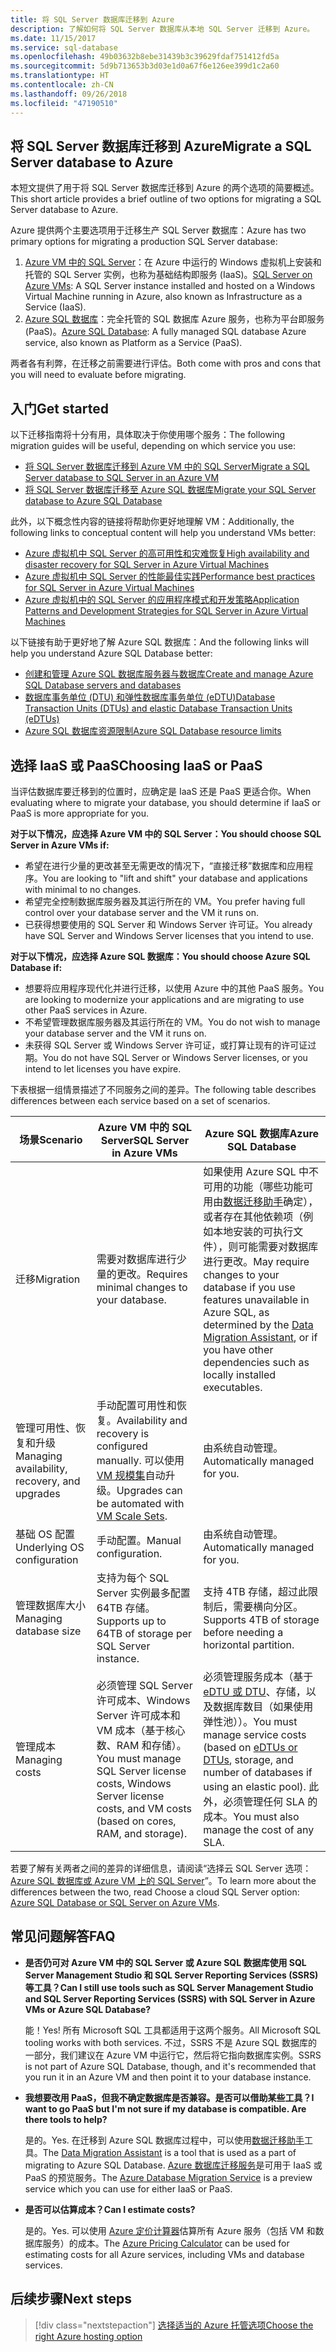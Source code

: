 ```yaml
---
title: 将 SQL Server 数据库迁移到 Azure
description: 了解如何将 SQL Server 数据库从本地 SQL Server 迁移到 Azure。
ms.date: 11/15/2017
ms.service: sql-database
ms.openlocfilehash: 49b03632b8ebe31439b3c39629fdaf751412fd5a
ms.sourcegitcommit: 5d9b713653b3d03e1d0a67f6e126ee399d1c2a60
ms.translationtype: HT
ms.contentlocale: zh-CN
ms.lasthandoff: 09/26/2018
ms.locfileid: "47190510"
---
```

## <a name="migrate-a-sql-server-database-to-azure"></a><span data-ttu-id="9a0c5-103">将 SQL Server 数据库迁移到 Azure</span><span class="sxs-lookup"><span data-stu-id="9a0c5-103">Migrate a SQL Server database to Azure</span></span>

<span data-ttu-id="9a0c5-104">本短文提供了用于将 SQL Server 数据库迁移到 Azure 的两个选项的简要概述。</span><span class="sxs-lookup"><span data-stu-id="9a0c5-104">This short article provides a brief outline of two options for migrating a SQL Server database to Azure.</span></span>

<span data-ttu-id="9a0c5-105">Azure 提供两个主要选项用于迁移生产 SQL Server 数据库：</span><span class="sxs-lookup"><span data-stu-id="9a0c5-105">Azure has two primary options for migrating a production SQL Server database:</span></span>

1. <span data-ttu-id="9a0c5-106">[Azure VM 中的 SQL Server](https://docs.microsoft.com/azure/virtual-machines/windows/sql/virtual-machines-windows-sql-server-iaas-overview)：在 Azure 中运行的 Windows 虚拟机上安装和托管的 SQL Server 实例，也称为基础结构即服务 (IaaS)。</span><span class="sxs-lookup"><span data-stu-id="9a0c5-106">[SQL Server on Azure VMs](https://docs.microsoft.com/azure/virtual-machines/windows/sql/virtual-machines-windows-sql-server-iaas-overview): A SQL Server instance installed and hosted on a Windows Virtual Machine running in Azure, also known as Infrastructure as a Service (IaaS).</span></span>
2. <span data-ttu-id="9a0c5-107">[Azure SQL 数据库](https://docs.microsoft.com/azure/sql-database/sql-database-technical-overview)：完全托管的 SQL 数据库 Azure 服务，也称为平台即服务 (PaaS)。</span><span class="sxs-lookup"><span data-stu-id="9a0c5-107">[Azure SQL Database](https://docs.microsoft.com/azure/sql-database/sql-database-technical-overview): A fully managed SQL database Azure service, also known as Platform as a Service (PaaS).</span></span>

<span data-ttu-id="9a0c5-108">两者各有利弊，在迁移之前需要进行评估。</span><span class="sxs-lookup"><span data-stu-id="9a0c5-108">Both come with pros and cons that you will need to evaluate before migrating.</span></span>

## <a name="get-started"></a><span data-ttu-id="9a0c5-109">入门</span><span class="sxs-lookup"><span data-stu-id="9a0c5-109">Get started</span></span>

<span data-ttu-id="9a0c5-110">以下迁移指南将十分有用，具体取决于你使用哪个服务：</span><span class="sxs-lookup"><span data-stu-id="9a0c5-110">The following migration guides will be useful, depending on which service you use:</span></span>

* [<span data-ttu-id="9a0c5-111">将 SQL Server 数据库迁移到 Azure VM 中的 SQL Server</span><span class="sxs-lookup"><span data-stu-id="9a0c5-111">Migrate a SQL Server database to SQL Server in an Azure VM</span></span>](https://docs.microsoft.com/azure/virtual-machines/windows/sql/virtual-machines-windows-migrate-sql)
* [<span data-ttu-id="9a0c5-112">将 SQL Server 数据库迁移至 Azure SQL 数据库</span><span class="sxs-lookup"><span data-stu-id="9a0c5-112">Migrate your SQL Server database to Azure SQL Database</span></span>](https://docs.microsoft.com/azure/sql-database/sql-database-migrate-your-sql-server-database)

<span data-ttu-id="9a0c5-113">此外，以下概念性内容的链接将帮助你更好地理解 VM：</span><span class="sxs-lookup"><span data-stu-id="9a0c5-113">Additionally, the following links to conceptual content will help you understand VMs better:</span></span>

* [<span data-ttu-id="9a0c5-114">Azure 虚拟机中 SQL Server 的高可用性和灾难恢复</span><span class="sxs-lookup"><span data-stu-id="9a0c5-114">High availability and disaster recovery for SQL Server in Azure Virtual Machines</span></span>](https://docs.microsoft.com/azure/virtual-machines/windows/sql/virtual-machines-windows-sql-high-availability-dr)
* [<span data-ttu-id="9a0c5-115">Azure 虚拟机中 SQL Server 的性能最佳实践</span><span class="sxs-lookup"><span data-stu-id="9a0c5-115">Performance best practices for SQL Server in Azure Virtual Machines</span></span>](https://docs.microsoft.com/azure/virtual-machines/windows/sql/virtual-machines-windows-sql-performance)
* [<span data-ttu-id="9a0c5-116">Azure 虚拟机中的 SQL Server 的应用程序模式和开发策略</span><span class="sxs-lookup"><span data-stu-id="9a0c5-116">Application Patterns and Development Strategies for SQL Server in Azure Virtual Machines</span></span>](https://docs.microsoft.com/azure/virtual-machines/windows/sql/virtual-machines-windows-sql-server-app-patterns-dev-strategies)

<span data-ttu-id="9a0c5-117">以下链接有助于更好地了解 Azure SQL 数据库：</span><span class="sxs-lookup"><span data-stu-id="9a0c5-117">And the following links will help you understand Azure SQL Database better:</span></span>

* [<span data-ttu-id="9a0c5-118">创建和管理 Azure SQL 数据库服务器与数据库</span><span class="sxs-lookup"><span data-stu-id="9a0c5-118">Create and manage Azure SQL Database servers and databases</span></span>](https://docs.microsoft.com/azure/sql-database/sql-database-servers-databases)
* [<span data-ttu-id="9a0c5-119">数据库事务单位 (DTU) 和弹性数据库事务单位 (eDTU)</span><span class="sxs-lookup"><span data-stu-id="9a0c5-119">Database Transaction Units (DTUs) and elastic Database Transaction Units (eDTUs)</span></span>](https://docs.microsoft.com/azure/sql-database/sql-database-what-is-a-dtu)
* [<span data-ttu-id="9a0c5-120">Azure SQL 数据库资源限制</span><span class="sxs-lookup"><span data-stu-id="9a0c5-120">Azure SQL Database resource limits</span></span>](https://docs.microsoft.com/azure/sql-database/sql-database-resource-limits)

## <a name="choosing-iaas-or-paas"></a><span data-ttu-id="9a0c5-121">选择 IaaS 或 PaaS</span><span class="sxs-lookup"><span data-stu-id="9a0c5-121">Choosing IaaS or PaaS</span></span>

<span data-ttu-id="9a0c5-122">当评估数据库要迁移到的位置时，应确定是 IaaS 还是 PaaS 更适合你。</span><span class="sxs-lookup"><span data-stu-id="9a0c5-122">When evaluating where to migrate your database, you should determine if IaaS or PaaS is more appropriate for you.</span></span>

<span data-ttu-id="9a0c5-123">**对于以下情况，应选择 Azure VM 中的 SQL Server：**</span><span class="sxs-lookup"><span data-stu-id="9a0c5-123">**You should choose SQL Server in Azure VMs if:**</span></span>

* <span data-ttu-id="9a0c5-124">希望在进行少量的更改甚至无需更改的情况下，“直接迁移”数据库和应用程序。</span><span class="sxs-lookup"><span data-stu-id="9a0c5-124">You are looking to "lift and shift" your database and applications with minimal to no changes.</span></span>
* <span data-ttu-id="9a0c5-125">希望完全控制数据库服务器及其运行所在的 VM。</span><span class="sxs-lookup"><span data-stu-id="9a0c5-125">You prefer having full control over your database server and the VM it runs on.</span></span>
* <span data-ttu-id="9a0c5-126">已获得想要使用的 SQL Server 和 Windows Server 许可证。</span><span class="sxs-lookup"><span data-stu-id="9a0c5-126">You already have SQL Server and Windows Server licenses that you intend to use.</span></span>

<span data-ttu-id="9a0c5-127">**对于以下情况，应选择 Azure SQL 数据库：**</span><span class="sxs-lookup"><span data-stu-id="9a0c5-127">**You should choose Azure SQL Database if:**</span></span>

* <span data-ttu-id="9a0c5-128">想要将应用程序现代化并进行迁移，以使用 Azure 中的其他 PaaS 服务。</span><span class="sxs-lookup"><span data-stu-id="9a0c5-128">You are looking to modernize your applications and are migrating to use other PaaS services in Azure.</span></span>
* <span data-ttu-id="9a0c5-129">不希望管理数据库服务器及其运行所在的 VM。</span><span class="sxs-lookup"><span data-stu-id="9a0c5-129">You do not wish to manage your database server and the VM it runs on.</span></span>
* <span data-ttu-id="9a0c5-130">未获得 SQL Server 或 Windows Server 许可证，或打算让现有的许可证过期。</span><span class="sxs-lookup"><span data-stu-id="9a0c5-130">You do not have SQL Server or Windows Server licenses, or you intend to let licenses you have expire.</span></span>

<span data-ttu-id="9a0c5-131">下表根据一组情景描述了不同服务之间的差异。</span><span class="sxs-lookup"><span data-stu-id="9a0c5-131">The following table describes differences between each service based on a set of scenarios.</span></span>

| <span data-ttu-id="9a0c5-132">场景</span><span class="sxs-lookup"><span data-stu-id="9a0c5-132">Scenario</span></span> | <span data-ttu-id="9a0c5-133">Azure VM 中的 SQL Server</span><span class="sxs-lookup"><span data-stu-id="9a0c5-133">SQL Server in Azure VMs</span></span> | <span data-ttu-id="9a0c5-134">Azure SQL 数据库</span><span class="sxs-lookup"><span data-stu-id="9a0c5-134">Azure SQL Database</span></span> |
|----------|-------------------------|--------------------|
| <span data-ttu-id="9a0c5-135">迁移</span><span class="sxs-lookup"><span data-stu-id="9a0c5-135">Migration</span></span> | <span data-ttu-id="9a0c5-136">需要对数据库进行少量的更改。</span><span class="sxs-lookup"><span data-stu-id="9a0c5-136">Requires minimal changes to your database.</span></span> | <span data-ttu-id="9a0c5-137">如果使用 Azure SQL 中不可用的功能（哪些功能可用由[数据迁移助手](https://www.microsoft.com/download/details.aspx?id=53595)确定），或者存在其他依赖项（例如本地安装的可执行文件），则可能需要对数据库进行更改。</span><span class="sxs-lookup"><span data-stu-id="9a0c5-137">May require changes to your database if you use features unavailable in Azure SQL, as determined by the [Data Migration Assistant](https://www.microsoft.com/download/details.aspx?id=53595), or if you have other dependencies such as locally installed executables.</span></span>|
| <span data-ttu-id="9a0c5-138">管理可用性、恢复和升级</span><span class="sxs-lookup"><span data-stu-id="9a0c5-138">Managing availability, recovery, and upgrades</span></span> | <span data-ttu-id="9a0c5-139">手动配置可用性和恢复。</span><span class="sxs-lookup"><span data-stu-id="9a0c5-139">Availability and recovery is configured manually.</span></span> <span data-ttu-id="9a0c5-140">可以使用 [VM 规模集](https://docs.microsoft.com/azure/virtual-machine-scale-sets/virtual-machine-scale-sets-automatic-upgrade)自动升级。</span><span class="sxs-lookup"><span data-stu-id="9a0c5-140">Upgrades can be automated with [VM Scale Sets](https://docs.microsoft.com/azure/virtual-machine-scale-sets/virtual-machine-scale-sets-automatic-upgrade).</span></span> | <span data-ttu-id="9a0c5-141">由系统自动管理。</span><span class="sxs-lookup"><span data-stu-id="9a0c5-141">Automatically managed for you.</span></span> |
| <span data-ttu-id="9a0c5-142">基础 OS 配置</span><span class="sxs-lookup"><span data-stu-id="9a0c5-142">Underlying OS configuration</span></span> | <span data-ttu-id="9a0c5-143">手动配置。</span><span class="sxs-lookup"><span data-stu-id="9a0c5-143">Manual configuration.</span></span> | <span data-ttu-id="9a0c5-144">由系统自动管理。</span><span class="sxs-lookup"><span data-stu-id="9a0c5-144">Automatically managed for you.</span></span> |
| <span data-ttu-id="9a0c5-145">管理数据库大小</span><span class="sxs-lookup"><span data-stu-id="9a0c5-145">Managing database size</span></span> | <span data-ttu-id="9a0c5-146">支持为每个 SQL Server 实例最多配置 64TB 存储。</span><span class="sxs-lookup"><span data-stu-id="9a0c5-146">Supports up to 64TB of storage per SQL Server instance.</span></span> | <span data-ttu-id="9a0c5-147">支持 4TB 存储，超过此限制后，需要横向分区。</span><span class="sxs-lookup"><span data-stu-id="9a0c5-147">Supports 4TB of storage before needing a horizontal partition.</span></span> |
| <span data-ttu-id="9a0c5-148">管理成本</span><span class="sxs-lookup"><span data-stu-id="9a0c5-148">Managing costs</span></span> | <span data-ttu-id="9a0c5-149">必须管理 SQL Server 许可成本、Windows Server 许可成本和 VM 成本（基于核心数、RAM 和存储）。</span><span class="sxs-lookup"><span data-stu-id="9a0c5-149">You must manage SQL Server license costs, Windows Server license costs, and VM costs (based on cores, RAM, and storage).</span></span> | <span data-ttu-id="9a0c5-150">必须管理服务成本（基于 [eDTU 或 DTU](https://docs.microsoft.com/azure/sql-database/sql-database-what-is-a-dtu)、存储，以及数据库数目（如果使用弹性池））。</span><span class="sxs-lookup"><span data-stu-id="9a0c5-150">You must manage service costs (based on [eDTUs or DTUs](https://docs.microsoft.com/azure/sql-database/sql-database-what-is-a-dtu), storage, and number of databases if using an elastic pool).</span></span>  <span data-ttu-id="9a0c5-151">此外，必须管理任何 SLA 的成本。</span><span class="sxs-lookup"><span data-stu-id="9a0c5-151">You must also manage the cost of any SLA.</span></span> |

<span data-ttu-id="9a0c5-152">若要了解有关两者之间的差异的详细信息，请阅读“选择云 SQL Server 选项：[Azure SQL 数据库或 Azure VM 上的 SQL Server](https://docs.microsoft.com/azure/sql-database/sql-database-paas-vs-sql-server-iaas)”。</span><span class="sxs-lookup"><span data-stu-id="9a0c5-152">To learn more about the differences between the two, read Choose a cloud SQL Server option: [Azure SQL Database or SQL Server on Azure VMs](https://docs.microsoft.com/azure/sql-database/sql-database-paas-vs-sql-server-iaas).</span></span>

## <a name="faq"></a><span data-ttu-id="9a0c5-153">常见问题解答</span><span class="sxs-lookup"><span data-stu-id="9a0c5-153">FAQ</span></span>

* <span data-ttu-id="9a0c5-154">**是否仍可对 Azure VM 中的 SQL Server 或 Azure SQL 数据库使用 SQL Server Management Studio 和 SQL Server Reporting Services (SSRS) 等工具？**</span><span class="sxs-lookup"><span data-stu-id="9a0c5-154">**Can I still use tools such as SQL Server Management Studio and SQL Server Reporting Services (SSRS) with SQL Server in Azure VMs or Azure SQL Database?**</span></span>

    <span data-ttu-id="9a0c5-155">能！</span><span class="sxs-lookup"><span data-stu-id="9a0c5-155">Yes!</span></span> <span data-ttu-id="9a0c5-156">所有 Microsoft SQL 工具都适用于这两个服务。</span><span class="sxs-lookup"><span data-stu-id="9a0c5-156">All Microsoft SQL tooling works with both services.</span></span> <span data-ttu-id="9a0c5-157">不过，SSRS 不是 Azure SQL 数据库的一部分，我们建议在 Azure VM 中运行它，然后将它指向数据库实例。</span><span class="sxs-lookup"><span data-stu-id="9a0c5-157">SSRS is not part of Azure SQL Database, though, and it's recommended that you run it in an Azure VM and then point it to your database instance.</span></span>
    
* <span data-ttu-id="9a0c5-158">**我想要改用 PaaS，但我不确定数据库是否兼容。是否可以借助某些工具？**</span><span class="sxs-lookup"><span data-stu-id="9a0c5-158">**I want to go PaaS but I'm not sure if my database is compatible. Are there tools to help?**</span></span>

    <span data-ttu-id="9a0c5-159">是的。</span><span class="sxs-lookup"><span data-stu-id="9a0c5-159">Yes.</span></span> <span data-ttu-id="9a0c5-160">在迁移到 Azure SQL 数据库过程中，可以使用[数据迁移助手](https://www.microsoft.com/download/details.aspx?id=53595)工具。</span><span class="sxs-lookup"><span data-stu-id="9a0c5-160">The [Data Migration Assistant](https://www.microsoft.com/download/details.aspx?id=53595) is a tool that is used as a part of migrating to Azure SQL Database.</span></span>  <span data-ttu-id="9a0c5-161">[Azure 数据库迁移服务](https://azure.microsoft.com/campaigns/database-migration/)是可用于 IaaS 或 PaaS 的预览服务。</span><span class="sxs-lookup"><span data-stu-id="9a0c5-161">The [Azure Database Migration Service](https://azure.microsoft.com/campaigns/database-migration/) is a preview service which you can use for either IaaS or PaaS.</span></span>

* <span data-ttu-id="9a0c5-162">**是否可以估算成本？**</span><span class="sxs-lookup"><span data-stu-id="9a0c5-162">**Can I estimate costs?**</span></span>

    <span data-ttu-id="9a0c5-163">是的。</span><span class="sxs-lookup"><span data-stu-id="9a0c5-163">Yes.</span></span>  <span data-ttu-id="9a0c5-164">可以使用 [Azure 定价计算器](https://azure.microsoft.com/pricing/calculator/)估算所有 Azure 服务（包括 VM 和数据库服务）的成本。</span><span class="sxs-lookup"><span data-stu-id="9a0c5-164">The [Azure Pricing Calculator](https://azure.microsoft.com/pricing/calculator/) can be used for estimating costs for all Azure services, including VMs and database services.</span></span>
    
## <a name="next-steps"></a><span data-ttu-id="9a0c5-165">后续步骤</span><span class="sxs-lookup"><span data-stu-id="9a0c5-165">Next steps</span></span>

> [!div class="nextstepaction"]
> [<span data-ttu-id="9a0c5-166">选择适当的 Azure 托管选项</span><span class="sxs-lookup"><span data-stu-id="9a0c5-166">Choose the right Azure hosting option</span></span>](dotnet-howto-choose-migration.md)
